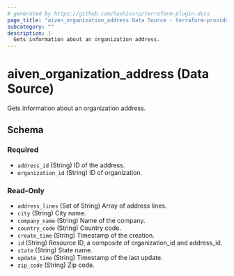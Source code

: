 ```yaml
---
# generated by https://github.com/hashicorp/terraform-plugin-docs
page_title: "aiven_organization_address Data Source - terraform-provider-aiven"
subcategory: ""
description: |-
  Gets information about an organization address.
---
```


# aiven_organization_address (Data Source)

Gets information about an organization address.



<!-- schema generated by tfplugindocs -->
## Schema

### Required

- `address_id` (String) ID of the address.
- `organization_id` (String) ID of organization.

### Read-Only

- `address_lines` (Set of String) Array of address lines.
- `city` (String) City name.
- `company_name` (String) Name of the company.
- `country_code` (String) Country code.
- `create_time` (String) Timestamp of the creation.
- `id` (String) Resource ID, a composite of organization_id and address_id.
- `state` (String) State name.
- `update_time` (String) Timestamp of the last update.
- `zip_code` (String) Zip code.

